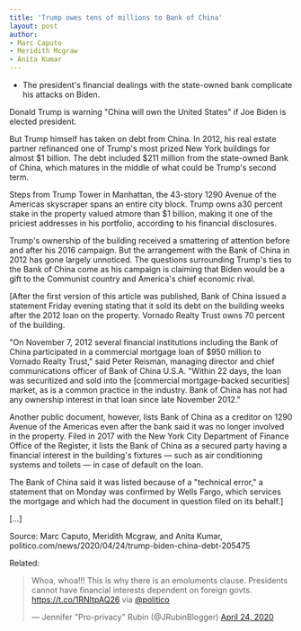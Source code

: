 ```yaml
---
title: 'Trump owes tens of millions to Bank of China'
layout: post
author:
- Marc Caputo
- Meridith Mcgraw
- Anita Kumar
---
```


- The president's financial dealings with the state-owned bank complicate his attacks on Biden.

Donald Trump is warning "China will own the United States" if Joe Biden is elected president.

But Trump himself has taken on debt from China. In 2012, his real estate partner refinanced one of Trump's most prized New York buildings for almost $1 billion. The debt included $211 million from the state-owned Bank of China, which matures in the middle of what could be Trump's second term.

Steps from Trump Tower in Manhattan, the 43-story 1290 Avenue of the Americas skyscraper spans an entire city block. Trump owns a30 percent stake in the property valued atmore than $1 billion, making it one of the priciest addresses in his portfolio, according to his financial disclosures.

Trump's ownership of the building received a smattering of attention before and after his 2016 campaign. But the arrangement with the Bank of China in 2012 has gone largely unnoticed. The questions surrounding Trump's ties to the Bank of China come as his campaign is claiming that Biden would be a gift to the Communist country and America's chief economic rival.

[After the first version of this article was published, Bank of China issued a statement Friday evening stating that it sold its debt on the building weeks after the 2012 loan on the property. Vornado Realty Trust owns 70 percent of the building.

"On November 7, 2012 several financial institutions including the Bank of China participated in a commercial mortgage loan of $950 million to Vornado Realty Trust," said Peter Reisman, managing director and chief communications officer of Bank of China U.S.A. "Within 22 days, the loan was securitized and sold into the [commercial mortgage-backed securities] market, as is a common practice in the industry. Bank of China has not had any ownership interest in that loan since late November 2012."

Another public document, however, lists Bank of China as a creditor on 1290 Avenue of the Americas even after the bank said it was no longer involved in the property. Filed in 2017 with the New York City Department of Finance Office of the Register, it lists the Bank of China as a secured party having a financial interest in the building's fixtures — such as air conditioning systems and toilets — in case of default on the loan.

The Bank of China said it was listed because of a "technical error," a statement that on Monday was confirmed by Wells Fargo, which services the mortgage and which had the document in question filed on its behalf.]

[…]

Source: Marc Caputo, Meridith Mcgraw, and Anita Kumar, politico.com/news/2020/04/24/trump-biden-china-debt-205475

Related:

<blockquote class="twitter-tweet"><p lang="en" dir="ltr">Whoa, whoa!!! This is why there is an emoluments clause. Presidents cannot have financial interests dependent on foreign govts. <a href="https://t.co/1RNItpAQ26">https://t.co/1RNItpAQ26</a> via <a href="https://twitter.com/politico?ref_src=twsrc%5Etfw">@politico</a></p>&mdash; Jennifer &quot;Pro-privacy&quot; Rubin (@JRubinBlogger) <a href="https://twitter.com/JRubinBlogger/status/1253657439418941441?ref_src=twsrc%5Etfw">April 24, 2020</a></blockquote> <script async src="https://platform.twitter.com/widgets.js" charset="utf-8"></script>
